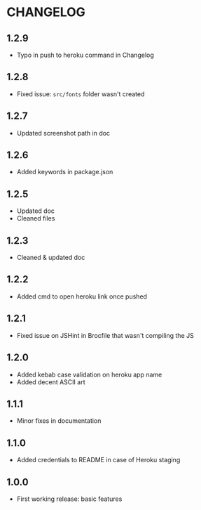 # CHANGELOG  

## 1.2.9
- Typo in push to heroku command in Changelog

## 1.2.8
- Fixed issue: ```src/fonts``` folder wasn't created

## 1.2.7
- Updated screenshot path in doc

## 1.2.6
- Added keywords in package.json

## 1.2.5
- Updated doc 
- Cleaned files

## 1.2.3
- Cleaned & updated doc

## 1.2.2
- Added cmd to open heroku link once pushed

## 1.2.1
- Fixed issue on JSHint in Brocfile that wasn't compiling the JS

## 1.2.0
- Added kebab case validation on heroku app name
- Added decent ASCII art

## 1.1.1
- Minor fixes in documentation

## 1.1.0
- Added credentials to README in case of Heroku staging  

## 1.0.0
- First working release: basic features  
